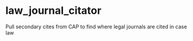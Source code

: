 # law_journal_citator
Pull secondary cites from CAP to find where legal journals are cited in case law
